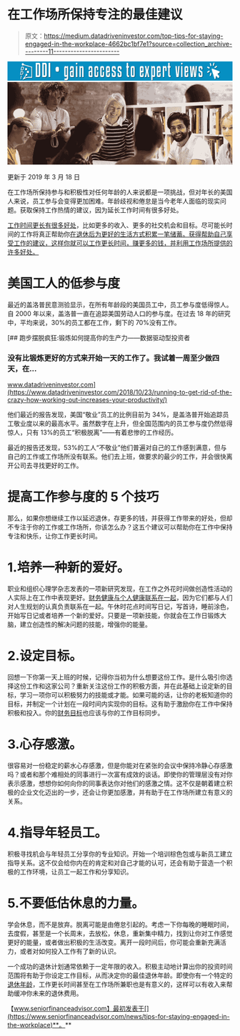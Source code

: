 # 在工作场所保持专注的最佳建议

> 原文：<https://medium.datadriveninvestor.com/top-tips-for-staying-engaged-in-the-workplace-4662bc1bf7e1?source=collection_archive---------11----------------------->

[![](img/bc2f4a9a99a5a825cce22e91767f7469.png)](http://www.track.datadriveninvestor.com/1B9E)![](img/bd2c047ac632233f1553c14be2de96f5.png)

更新于 2019 年 3 月 18 日

在工作场所保持参与和积极性对任何年龄的人来说都是一项挑战，但对年长的美国人来说，员工参与会变得更加困难。年龄歧视和倦怠是当今老年人面临的现实问题。获取保持工作热情的建议，因为延长工作时间有很多好处。

[工作时间更长有很多好处](https://www.seniorfinanceadvisor.com/news/why-working-longer-offers-great-benefits)，比如更多的收入、更多的社交机会和目标。尽可能长时间的工作将真正帮助你[在退休后为更好的生活方式积累一笔储蓄。获得帮助自己享受工作的建议，这样你就可以工作更长时间，赚更多的钱，并利用工作场所提供的许多好处。](https://www.seniorfinanceadvisor.com/news/creative-ways-to-make-your-nest-egg-grow)

# 美国工人的低参与度

最近的盖洛普民意测验显示，在所有年龄段的美国员工中，员工参与度低得惊人。自 2000 年以来，盖洛普一直在追踪美国劳动人口的参与度。在过去 18 年的研究中，平均来说，30%的员工都在工作，剩下的 70%没有工作。

[](https://www.datadriveninvestor.com/2018/10/23/running-to-get-rid-of-the-crazy-how-working-out-increases-your-productivity/) [## 跑步摆脱疯狂:锻炼如何提高你的生产力——数据驱动型投资者

### 没有比锻炼更好的方式来开始一天的工作了。我试着一周至少做四天，在…

www.datadriveninvestor.com](https://www.datadriveninvestor.com/2018/10/23/running-to-get-rid-of-the-crazy-how-working-out-increases-your-productivity/) 

他们最近的报告发现，美国“敬业”员工的比例目前为 34%，是盖洛普开始追踪员工敬业度以来的最高水平。虽然数字在上升，但全国范围内的员工参与度仍然低得惊人，只有 13%的员工“积极脱离”——有着悲惨的工作经历。

最近的报告还发现，53%的工人“不敬业”他们普遍对自己的工作感到满意，但与自己的工作或工作场所没有联系。他们去上班，做要求的最少的工作，并会很快离开公司去寻找更好的工作。

# 提高工作参与度的 5 个技巧

那么，如果你想继续工作以延迟退休，存更多的钱，并获得工作带来的好处，但却不专注于你的工作或工作场所，你该怎么办？这五个建议可以帮助你在工作中保持专注和快乐，让你工作更长时间。

# 1.培养一种新的爱好。

职业和组织心理学杂志发表的一项新研究发现，在工作之外花时间做创造性活动的人实际上在工作中表现更好。[财务健康与个人健康联系在一起](https://www.seniorfinanceadvisor.com/news/health-affects-finances)，因为它们都与人们对人生规划的认真负责联系在一起。午休时花点时间写日记，写首诗，睡前涂色，开始写日记或者培养一个新的爱好。只要是一项新技能，你就会在工作日锻炼大脑，建立创造性的解决问题的技能，增强你的能量。

# 2.设定目标。

回想一下你第一天上班的时候，记得你当初为什么想要这份工作。是什么吸引你选择这份工作和这家公司？重新关注这份工作的积极方面，并在此基础上设定新的目标，学习一项你可以积极努力的技能或才能。如果可能的话，让你的老板知道你的目标，并制定一个计划在一段时间内实现你的目标。这有助于激励你在工作中保持积极和投入。你的[财务目标](https://www.seniorfinanceadvisor.com/resources/financial-goals-assessment)也应该与你的工作目标同步。

# 3.心存感激。

很容易对一份稳定的薪水心存感激，但是你能对在紧张的会议中保持冷静心存感激吗？或者和那个难相处的同事进行一次富有成效的谈话。即使你的管理层没有对你表示感激，想想你如何向你的同事表达你对他们的感激之情。这不仅是朝着建立积极的企业文化迈出的一步，还会让你更加感激，并有助于在工作场所建立有意义的关系。

# 4.指导年轻员工。

积极寻找机会与年轻员工分享你的专业知识。开始一个培训棕色包或与新员工建立指导关系。这不仅会给你内在的肯定和对自己才能的认可，还会有助于营造一个积极的工作环境，让员工一起工作和分享知识。

# 5.不要低估休息的力量。

学会休息，而不是放弃。脱离可能是由倦怠引起的。考虑一下你每晚的睡眠时间，去度假，甚至是一个长周末，去放松，休息，重新集中精力，找到让你对工作感觉更好的能量，或者做出积极的生活改变。离开一段时间后，你可能会重新充满活力，或者对如何投入工作有了新的认识。

一个成功的退休计划通常依赖于一定年限的收入。积极主动地计算出你的投资时间范围将有助于你设定工作目标，从而决定你的最佳退休年龄。即使你有一个特定的[退休年龄](https://www.seniorfinanceadvisor.com/resources/investment-financial-terms-glossary#fullretirementage)，工作更长时间甚至在工作场所兼职也是有意义的，这样可以有收入来帮助缓冲你未来的退休费用。

【www.seniorfinanceadvisor.com】最初发表于[](https://www.seniorfinanceadvisor.com/news/tips-for-staying-engaged-in-the-workplace)**。**